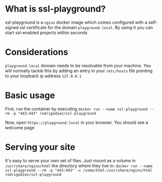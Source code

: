 # What is ssl-playground?
ssl-playground is a `nginx` docker image which comes configured with a self-signed ssl certificate for the domain `playground.local`. By using it you can start ssl-enabled projects within seconds

# Considerations
`playground.local` domain needs to be resolvable from your machine. You will normally tackle this by adding an entry in your `/etc/hosts` file pointing to your loopback ip address `127.0.0.1`

# Basic usage
First, run the container by executing
`docker run --name ssl-playground --rm -p "443:443" rodrigodiez/ssl-playground`

Now, open `https://playground.local` in your browser. You should see a welcome page

# Serving your site
It's easy to serve your own set of files. Just mount as a volume in `/usr/share/nginx/html` the directory where they live in:
`docker run --name ssl-playground --rm -p "443:443" -v /some/html:/usr/share/nginx/html rodrigodiez/ssl-playground`
